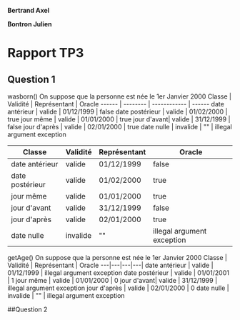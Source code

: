 **Bertrand Axel**

**Bontron Julien**

# Rapport TP3

## Question 1

wasborn()
On suppose que la personne est née le 1er Janvier 2000
Classe | Validité | Représentant | Oracle
------ | -------- | ------------ | ------
date antérieur | valide | 01/12/1999 | false
date postérieur | valide | 01/02/2000 | true
jour même | valide | 01/01/2000 | true 
jour d'avant| valide | 31/12/1999 | false
jour d'après | valide | 02/01/2000 | true
date nulle | invalide | "" | illegal argument exception

| Classe          | Validité | Représentant | Oracle                     |
|-----------------|----------|--------------|----------------------------|
| date antérieur  | valide   | 01/12/1999   | false                      |
| date postérieur | valide   | 01/02/2000   | true                       |
| jour même       | valide   | 01/01/2000   | true                       |
| jour d'avant    | valide   | 31/12/1999   | false                      |
| jour d'après    | valide   | 02/01/2000   | true                       |
| date nulle      | invalide | ""           | illegal argument exception |

getAge()
On suppose que la personne est née le 1er Janvier 2000
Classe | Validité | Représentant | Oracle
---|---|---|---|
date antérieur | valide | 01/12/1999 | illegal argument exception
date postérieur | valide | 01/01/2001 | 1
jour même | valide | 01/01/2000 | 0 
jour d'avant| valide | 31/12/1999 | illegal argument exception
jour d'après | valide | 02/01/2000 | 0
date nulle | invalide | "" | illegal argument exception

##Question 2

